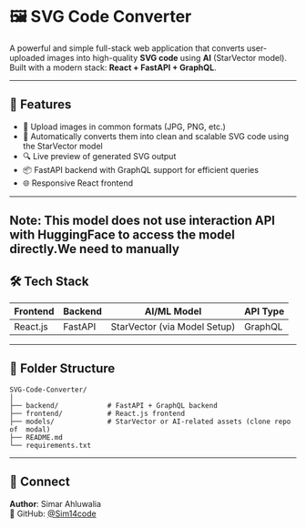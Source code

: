 # 🖼️ SVG Code Converter

A powerful and simple full-stack web application that converts user-uploaded images into high-quality **SVG code** using **AI** (StarVector model). Built with a modern stack: **React + FastAPI + GraphQL**.

---

## 🚀 Features

- 🎨 Upload images in common formats (JPG, PNG, etc.)
- 🤖 Automatically converts them into clean and scalable SVG code using the StarVector model
- 🔍 Live preview of generated SVG output
- 📦 FastAPI backend with GraphQL support for efficient queries
- 🌐 Responsive React frontend

---
Note:
This model does not use interaction API with HuggingFace to access the model directly.We need to manually
---


## 🛠️ Tech Stack

| Frontend | Backend | AI/ML Model                  | API Type |
| -------- | ------- | ---------------------------- | -------- |
| React.js | FastAPI | StarVector (via Model Setup) | GraphQL  |

---

## 📂 Folder Structure

```
SVG-Code-Converter/
│
├── backend/            # FastAPI + GraphQL backend
├── frontend/           # React.js frontend
├── models/             # StarVector or AI-related assets (clone repo of  modal)
├── README.md
└── requirements.txt
```

---

## 🔗 Connect

**Author**: Simar Ahluwalia  
🔗 GitHub: [@Sim14code](https://github.com/Sim14code)
